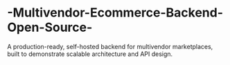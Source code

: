 # -Multivendor-Ecommerce-Backend-Open-Source-
A production-ready, self-hosted backend for multivendor marketplaces, built to demonstrate scalable architecture and API design.
